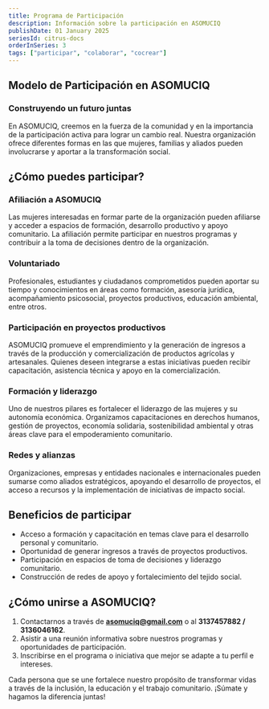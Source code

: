 ```yaml
---
title: Programa de Participación
description: Información sobre la participación en ASOMUCIQ
publishDate: 01 January 2025
seriesId: citrus-docs
orderInSeries: 3
tags: ["participar", "colaborar", "cocrear"]
---
```


## Modelo de Participación en ASOMUCIQ  

### Construyendo un futuro juntas  

En ASOMUCIQ, creemos en la fuerza de la comunidad y en la importancia de la participación activa para lograr un cambio real. Nuestra organización ofrece diferentes formas en las que mujeres, familias y aliados pueden involucrarse y aportar a la transformación social.  

## ¿Cómo puedes participar?  

### Afiliación a ASOMUCIQ  
Las mujeres interesadas en formar parte de la organización pueden afiliarse y acceder a espacios de formación, desarrollo productivo y apoyo comunitario. La afiliación permite participar en nuestros programas y contribuir a la toma de decisiones dentro de la organización.  

### Voluntariado  
Profesionales, estudiantes y ciudadanos comprometidos pueden aportar su tiempo y conocimientos en áreas como formación, asesoría jurídica, acompañamiento psicosocial, proyectos productivos, educación ambiental, entre otros.  

### Participación en proyectos productivos  
ASOMUCIQ promueve el emprendimiento y la generación de ingresos a través de la producción y comercialización de productos agrícolas y artesanales. Quienes deseen integrarse a estas iniciativas pueden recibir capacitación, asistencia técnica y apoyo en la comercialización.  

### Formación y liderazgo  
Uno de nuestros pilares es fortalecer el liderazgo de las mujeres y su autonomía económica. Organizamos capacitaciones en derechos humanos, gestión de proyectos, economía solidaria, sostenibilidad ambiental y otras áreas clave para el empoderamiento comunitario.  

### Redes y alianzas  
Organizaciones, empresas y entidades nacionales e internacionales pueden sumarse como aliados estratégicos, apoyando el desarrollo de proyectos, el acceso a recursos y la implementación de iniciativas de impacto social.  

## Beneficios de participar  

- Acceso a formación y capacitación en temas clave para el desarrollo personal y comunitario.  
- Oportunidad de generar ingresos a través de proyectos productivos.  
- Participación en espacios de toma de decisiones y liderazgo comunitario.  
- Construcción de redes de apoyo y fortalecimiento del tejido social.  

## ¿Cómo unirse a ASOMUCIQ?  

1. Contactarnos a través de **asomuciq@gmail.com** o al **3137457882 / 3136046162**.  
2. Asistir a una reunión informativa sobre nuestros programas y oportunidades de participación.  
3. Inscribirse en el programa o iniciativa que mejor se adapte a tu perfil e intereses.  

Cada persona que se une fortalece nuestro propósito de transformar vidas a través de la inclusión, la educación y el trabajo comunitario. ¡Súmate y hagamos la diferencia juntas!